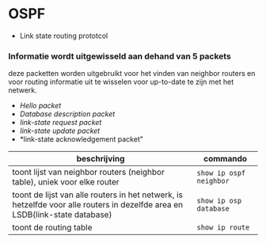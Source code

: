 # OSPF 
- Link state routing prototcol

### Informatie wordt uitgewisseld aan dehand van 5 packets
deze packetten worden uitgebruikt voor het vinden van neighbor routers en voor routing informatie uit te wisselen voor up-to-date te zijn met het netwerk.
- *Hello packet*  
- *Database description packet*  
- *link-state request packet* 
- *link-state update packet*
- *link-state acknowledgement packet"
 
|beschrijving| commando|
|---|---|
|toont lijst van neighbor routers (neighbor table), uniek voor elke router|`show ip ospf neighbor`|
|toont de lijst van alle routers in het netwerk, is hetzelfde voor alle routers in dezelfde area en LSDB(link-state database)| `show ip osp database`|
|toont de routing table|`show ip route`|
